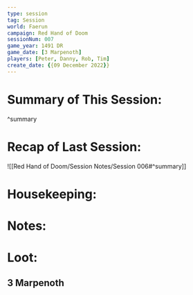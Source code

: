 ```yaml
---
type: session
tag: Session
world: Faerun
campaign: Red Hand of Doom
sessionNum: 007
game_year: 1491 DR
game_date: [3 Marpenoth]
players: [Peter, Danny, Rob, Tim]
create_date: {{09 December 2022}}
---
```




# Summary of This Session:

^summary

# Recap of Last Session:
![[Red Hand of Doom/Session Notes/Session 006#^summary]]

# Housekeeping:

# Notes:

# Loot:
## 3 Marpenoth
